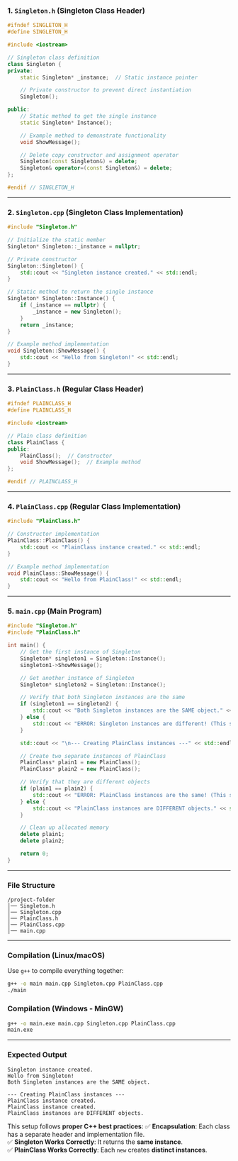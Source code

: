 

### **1. `Singleton.h` (Singleton Class Header)**
```cpp
#ifndef SINGLETON_H
#define SINGLETON_H

#include <iostream>

// Singleton class definition
class Singleton {
private:
    static Singleton* _instance;  // Static instance pointer

    // Private constructor to prevent direct instantiation
    Singleton();

public:
    // Static method to get the single instance
    static Singleton* Instance();

    // Example method to demonstrate functionality
    void ShowMessage();

    // Delete copy constructor and assignment operator
    Singleton(const Singleton&) = delete;
    Singleton& operator=(const Singleton&) = delete;
};

#endif // SINGLETON_H
```

---

### **2. `Singleton.cpp` (Singleton Class Implementation)**
```cpp
#include "Singleton.h"

// Initialize the static member
Singleton* Singleton::_instance = nullptr;

// Private constructor
Singleton::Singleton() {
    std::cout << "Singleton instance created." << std::endl;
}

// Static method to return the single instance
Singleton* Singleton::Instance() {
    if (_instance == nullptr) {
        _instance = new Singleton();
    }
    return _instance;
}

// Example method implementation
void Singleton::ShowMessage() {
    std::cout << "Hello from Singleton!" << std::endl;
}
```

---

### **3. `PlainClass.h` (Regular Class Header)**
```cpp
#ifndef PLAINCLASS_H
#define PLAINCLASS_H

#include <iostream>

// Plain class definition
class PlainClass {
public:
    PlainClass();  // Constructor
    void ShowMessage();  // Example method
};

#endif // PLAINCLASS_H
```

---

### **4. `PlainClass.cpp` (Regular Class Implementation)**
```cpp
#include "PlainClass.h"

// Constructor implementation
PlainClass::PlainClass() {
    std::cout << "PlainClass instance created." << std::endl;
}

// Example method implementation
void PlainClass::ShowMessage() {
    std::cout << "Hello from PlainClass!" << std::endl;
}
```

---

### **5. `main.cpp` (Main Program)**
```cpp
#include "Singleton.h"
#include "PlainClass.h"

int main() {
    // Get the first instance of Singleton
    Singleton* singleton1 = Singleton::Instance();
    singleton1->ShowMessage();

    // Get another instance of Singleton
    Singleton* singleton2 = Singleton::Instance();

    // Verify that both Singleton instances are the same
    if (singleton1 == singleton2) {
        std::cout << "Both Singleton instances are the SAME object." << std::endl;
    } else {
        std::cout << "ERROR: Singleton instances are different! (This should not happen)" << std::endl;
    }

    std::cout << "\n--- Creating PlainClass instances ---" << std::endl;

    // Create two separate instances of PlainClass
    PlainClass* plain1 = new PlainClass();
    PlainClass* plain2 = new PlainClass();

    // Verify that they are different objects
    if (plain1 == plain2) {
        std::cout << "ERROR: PlainClass instances are the same! (This should not happen)" << std::endl;
    } else {
        std::cout << "PlainClass instances are DIFFERENT objects." << std::endl;
    }

    // Clean up allocated memory
    delete plain1;
    delete plain2;

    return 0;
}
```

---

### **File Structure**
```
/project-folder
│── Singleton.h
│── Singleton.cpp
│── PlainClass.h
│── PlainClass.cpp
│── main.cpp
```

---

### **Compilation (Linux/macOS)**
Use `g++` to compile everything together:
```sh
g++ -o main main.cpp Singleton.cpp PlainClass.cpp
./main
```

### **Compilation (Windows - MinGW)**
```sh
g++ -o main.exe main.cpp Singleton.cpp PlainClass.cpp
main.exe
```

---

### **Expected Output**
```
Singleton instance created.
Hello from Singleton!
Both Singleton instances are the SAME object.

--- Creating PlainClass instances ---
PlainClass instance created.
PlainClass instance created.
PlainClass instances are DIFFERENT objects.
```

This setup follows **proper C++ best practices**:
✅ **Encapsulation**: Each class has a separate header and implementation file.  
✅ **Singleton Works Correctly**: It returns the **same instance**.  
✅ **PlainClass Works Correctly**: Each `new` creates **distinct instances**.  

